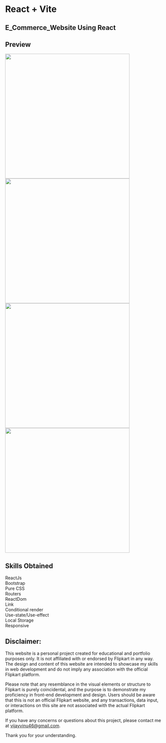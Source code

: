 # React + Vite

## E_Commerce_Website Using React

## Preview
<img src="https://github.com/ViNu-23/flipkart-e-commerce-site-react/assets/59360964/35a636a6-a992-4f8b-a87f-fec7de70c5c8" width="400">
<img src="https://github.com/ViNu-23/flipkart-e-commerce-site-react/assets/59360964/2ba38de6-79d1-4894-ae8f-b99cf43155c0" width="400">
<img src="https://github.com/ViNu-23/flipkart-e-commerce-site-react/assets/59360964/ea2167e1-3fb2-4ea8-bf0c-1c905f5a5409" width="400">
<img src="https://github.com/ViNu-23/flipkart-e-commerce-site-react/assets/59360964/9d3e977b-4d5f-46d9-b28a-9fbee842ee66" width="400">


## Skills Obtained
ReactJs<br>
Bootstrap<br>
Pure CSS<br>
Routers<br>
ReactDom<br>
Link<br>
Conditional render<br>
Use-state/Use-effect<br>
Local Storage<br>
Responsive

## Disclaimer:

This website is a personal project created for educational and portfolio purposes only. It is not affiliated with or endorsed by Flipkart in any way. The design and content of this website are intended to showcase my skills in web development and do not imply any association with the official Flipkart platform.</br>

Please note that any resemblance in the visual elements or structure to Flipkart is purely coincidental, and the purpose is to demonstrate my proficiency in front-end development and design. Users should be aware that this is not an official Flipkart website, and any transactions, data input, or interactions on this site are not associated with the actual Flipkart platform.</br>

If you have any concerns or questions about this project, please contact me at vijayvinu46@gmail.com.</br>

Thank you for your understanding.